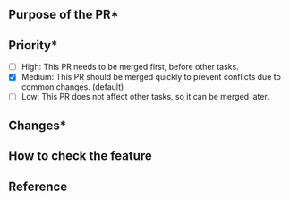 <!-- Note: Please ensure your PR is targeting the `develop` branch -->
<!-- Describe what this PR is for in the title. -->
<!-- `*` denotes required fields -->

## Purpose of the PR\*

<!-- Describe the purpose of the PR. -->

## Priority\*

- [ ] High: This PR needs to be merged first, before other tasks.
- [x] Medium: This PR should be merged quickly to prevent conflicts due to common changes. (default)
- [ ] Low: This PR does not affect other tasks, so it can be merged later.

## Changes\*

## How to check the feature

<!-- Describe how to check the feature in detail -->
<!-- If there are any visual changes, please attach a screenshot for easy identification. -->

## Reference

<!-- Any helpful information for understanding the PR. -->

